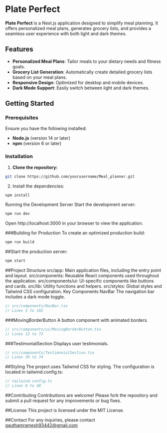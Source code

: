 # Plate Perfect

**Plate Perfect** is a Next.js application designed to simplify meal planning. It offers personalized meal plans, generates grocery lists, and provides a seamless user experience with both light and dark themes.

## Features

- **Personalized Meal Plans**: Tailor meals to your dietary needs and fitness goals.
- **Grocery List Generation**: Automatically create detailed grocery lists based on your meal plans.
- **Responsive Design**: Optimized for desktop and mobile devices.
- **Dark Mode Support**: Easily switch between light and dark themes.

## Getting Started

### Prerequisites

Ensure you have the following installed:

- **Node.js** (version 14 or later)
- **npm** (version 6 or later)

### Installation

1. **Clone the repository:**

```bash
git clone https://github.com/yourusername/Meal_planner.git
```

2. Install the dependencies:

```bash
npm install
```

Running the Development Server
Start the development server:

```bash
npm run dev
```

Open http://localhost:3000 in your browser to view the application.

###Building for Production
To create an optimized production build:

```bash
npm run build
```
##Start the production server:

```bash
npm start
```

##Project Structure
src/app: Main application files, including the entry point and layout.
src/components: Reusable React components used throughout the application.
src/components/ui: UI-specific components like buttons and cards.
src/lib: Utility functions and helpers.
src/styles: Global styles and Tailwind CSS configuration.
Key Components
NavBar
The navigation bar includes a dark mode toggle.

```typescript
// src/components/NavBar.tsx
// Lines 5 to 102
```

###MovingBorderButton
A button component with animated borders.

```typescript
// src/components/ui/MovingBorderButton.tsx
// Lines 13 to 73
```

###TestimonialSection
Displays user testimonials.

```typescript
// src/components/TestimonialSection.tsx
// Lines 34 to 74
```

##Styling
The project uses Tailwind CSS for styling. The configuration is located in tailwind.config.ts:

```typescript
// tailwind.config.ts
// Lines 8 to 48
```

##Contributing
Contributions are welcome! Please fork the repository and submit a pull request for any improvements or bug fixes.

##License
This project is licensed under the MIT License.

##Contact
For any inquiries, please contact gauthamramesh93442@gmail.com
